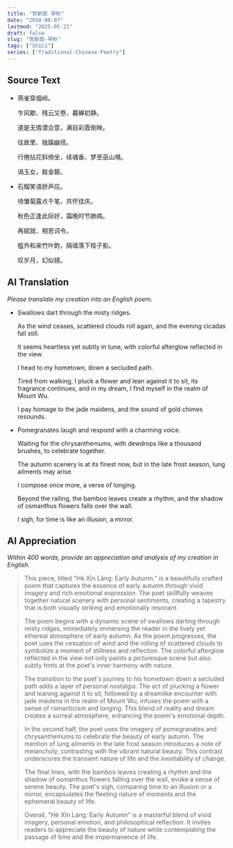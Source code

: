 ```yaml
---
title: "贺新郎 早秋"
date: "2010-08-07"
lastmod: "2025-05-21"
draft: false
slug: "贺新郎-早秋"
tags: ["ShiCi"]
series: ["Traditional-Chinese-Poetry"]
---
```


## Source Text

* 燕雀穿烟岭。
  
  乍风歇、残云又卷，暮蝉初静。
  
  道是无情潜合意，满目彩霞倒映。
  
  往故里、独蹊幽径。
  
  行倦拈花斜倚坐，续魂香、梦至巫山境。
  
  谒玉女，敲金磬。
  
* 石榴笑语娇声应。
  
  待雏菊露点千笔，共怀佳庆。
  
  秋色正逢此际好，霜晚时节肺病。
  
  再赋就、相思词令。
  
  槛外和来竹叶韵，隔墙落下桂子影。
  
  叹岁月，幻似镜。

## AI Translation

*Please translate my creation into an English poem.*

* Swallows dart through the misty ridges.

  As the wind ceases, scattered clouds roll again, and the evening cicadas fall still.

  It seems heartless yet subtly in tune, with colorful afterglow reflected in the view.

  I head to my hometown, down a secluded path.

  Tired from walking, I pluck a flower and lean against it to sit, its fragrance continues, and in my dream, I find myself in the realm of Mount Wu.
  
  I pay homage to the jade maidens, and the sound of gold chimes resounds.

* Pomegranates laugh and respond with a charming voice.

  Waiting for the chrysanthemums, with dewdrops like a thousand brushes, to celebrate together.

  The autumn scenery is at its finest now, but in the late frost season, lung ailments may arise.

  I compose once more, a verse of longing.

  Beyond the railing, the bamboo leaves create a rhythm, and the shadow of osmanthus flowers falls over the wall.

  I sigh, for time is like an illusion, a mirror.

## AI Appreciation

*Within 400 words, provide an appreciation and analysis of my creation in English.*

>This piece, titled "Hè Xīn Láng: Early Autumn," is a beautifully crafted poem that captures the essence of early autumn through vivid imagery and rich emotional expression. The poet skillfully weaves together natural scenery with personal sentiments, creating a tapestry that is both visually striking and emotionally resonant.
>
>The poem begins with a dynamic scene of swallows darting through misty ridges, immediately immersing the reader in the lively yet ethereal atmosphere of early autumn. As the poem progresses, the poet uses the cessation of wind and the rolling of scattered clouds to symbolize a moment of stillness and reflection. The colorful afterglow reflected in the view not only paints a picturesque scene but also subtly hints at the poet's inner harmony with nature.
>
>The transition to the poet's journey to his hometown down a secluded path adds a layer of personal nostalgia. The act of plucking a flower and leaning against it to sit, followed by a dreamlike encounter with jade maidens in the realm of Mount Wu, infuses the poem with a sense of romanticism and longing. This blend of reality and dream creates a surreal atmosphere, enhancing the poem's emotional depth.
>
>In the second half, the poet uses the imagery of pomegranates and chrysanthemums to celebrate the beauty of early autumn. The mention of lung ailments in the late frost season introduces a note of melancholy, contrasting with the vibrant natural beauty. This contrast underscores the transient nature of life and the inevitability of change.
>
>The final lines, with the bamboo leaves creating a rhythm and the shadow of osmanthus flowers falling over the wall, evoke a sense of serene beauty. The poet's sigh, comparing time to an illusion or a mirror, encapsulates the fleeting nature of moments and the ephemeral beauty of life.
>
>Overall, "Hè Xīn Láng: Early Autumn" is a masterful blend of vivid imagery, personal emotion, and philosophical reflection. It invites readers to appreciate the beauty of nature while contemplating the passage of time and the impermanence of life.

